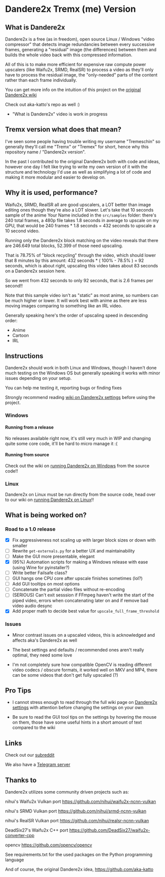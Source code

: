 # Dandere2x Tremx (me) Version

## What is Dandere2x

Dandere2x is a free (as in freedom), open source Linux / Windows "video compressor" that detects image redundancies between every successive frames, generating a "residual" image (the differences) between them and builds the whole video back with this compressed information.

All of this is to make more efficient for expensive raw compute power upscalers (like Waifu2x, SRMD, RealSR) to process a video as they'll only have to process the residual image, the "only-needed" parts of the content rather than each frame individually.

You can get more info on the intuition of this project on the [original Dandere2x wiki](https://github.com/aka-katto/dandere2x/wiki/How-Dandere2x-Works)

Check out aka-katto's repo as well :)

* "What is Dandere2x" video is work in progress

## Tremx version what does that mean?  

I've seen some people having trouble writing my username "Tremeschin" so generally they'll call me "Tremx" or "Tremex" for short, hence why this repository name / "Dandere2x version".

In the past I contributed to the original Dandere2x both with code and ideas, however one day I felt like trying to write my own version of it with the structure and technology I'd use as well as simplifying a lot of code and making it more modular and easier to develop on.

## Why it is used, performance?

Waifu2x, SRMD, RealSR all are good upscalers, a LOT better than image editing ones though they're also a LOT slower. Let's take that 10 seconds sample of the anime Your Name included in the `src/samples` folder: there's 240 total frames, a 480p file takes 1.8 seconds in average to upscale on my GPU, that would be 240 frames * 1.8 seconds = 432 seconds to upscale a 10 second video.

Running only the Dandere2x block matching on the video reveals that there are 246.649 total blocks, 52.399 of those need upscaling.

That is 78.75% of "block recycling" through the video, which should lower that 8 minutes by this amount: 432 seconds * ( 100% - 78.5% ) = 92 seconds, which is about right, upscaling this video takes about 83 seconds on a Dandere2x session here.

So we went from 432 seconds to only 92 seconds, that is 2.6 frames per second!!

Note that this sample video isn't as "static" as most anime, so numbers can be much higher or lower. It will work best with anime as there are less moving images comparing to something like an IRL video.

Generally speaking here's the order of upscaling speed in descending order:

- Anime
- Cartoon
- IRL

## Instructions

Dandere2x should work in both Linux and Windows, though I haven't done much testing on the Windows OS but generally speaking it works with minor issues depending on your setup.

You can help me testing it, reporting bugs or finding fixes

Strongly recommend reading [wiki on Dandere2x settings](https://github.com/Tremeschin/dandere2x-tremx/wiki/Dandere2x-settings) before using the project.

### Windows

#### Running from a release

No releases available right now, it's still very much in WIP and changing quite some core code, it'll be hard to micro manage it :(

#### Running from source

Check out the wiki on [running Dandere2x on Windows](https://github.com/Tremeschin/dandere2x-tremx/wiki/Windows) from the source code!!

### Linux

Dandere2x on Linux must be run directly from the source code, head over to our wiki on [running Dandere2x on Linux](https://github.com/Tremeschin/dandere2x-tremx/wiki/Linux)!!


## What is being worked on? 

### Road to a 1.0 release

- [x] Fix aggressiveness not scaling up with larger block sizes or down with smaller
- [ ] Rewrite `get-externals.py` for a better UX and maintainability
- [ ] Make the GUI more presentable, elegant
- [x] (95%) Automation scripts for making a Windows release with ease (using Wine for pyinstaller?)
- [ ] Write better Failsafe class?
- [ ] GUI hangs one CPU core after upscale finishes sometimes (lol?)
- [ ] Add GUI tooltips on most options
- [ ] Concatenate the partial video files without re-encoding
- [ ] (SERIOUS) Can't exit sesssion if FFmpeg haven't write the start of the piped video, errors when concatenating later on and if remove bad video audio desync
- [x] Add proper math to decide best value for `upscale_full_frame_threshold`

### Issues

- Minor contrast issues on a upscaled videos, this is acknowledged and affects aka's Dandere2x as well

- The best settings and defaults / recommended ones aren't really optimal, they need some love

- I'm not completely sure how compatible OpenCV is reading different video codecs / obscure formats, it worked well on MKV and MP4, there can be some videos that don't get fully upscaled (?)

## Pro Tips

- I cannot stress enough to read through the full wiki page on [Dandere2x settings](https://github.com/Tremeschin/dandere2x-tremx/wiki/Dandere2x-settings) with attention before changing the settings on your own

- Be sure to read the GUI tool tips on the settings by hovering the mouse on them, those have some useful hints in a short amount of text compared to the wiki

## Links

Check out our [subreddit](https://www.reddit.com/r/Dandere2x/)

We also have a [Telegram server](https://t.me/joinchat/KTRznBIPPNCbHkUqnwT8pA)

## Thanks to

Dandere2x utilizes some community driven projects such as:

nihui's Waifu2x Vulkan port https://github.com/nihui/waifu2x-ncnn-vulkan

nihui's SRMD Vulkan port https://github.com/nihui/srmd-ncnn-vulkan 

nihui's RealSR Vulkan port https://github.com/nihui/realsr-ncnn-vulkan

DeadSix27's Waifu2x C++ port https://github.com/DeadSix27/waifu2x-converter-cpp  

opencv https://github.com/opencv/opencv

See requirements.txt for the used packages on the Python programming language

And of course, the original Dandere2x idea, https://github.com/aka-katto
